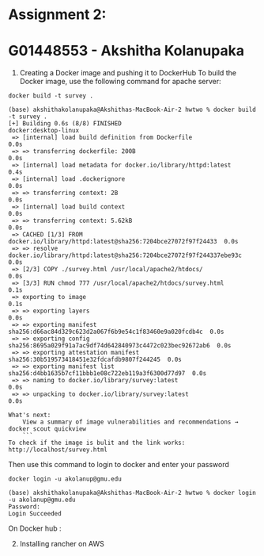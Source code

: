 # Assignment 2:
# G01448553 - Akshitha Kolanupaka

1. Creating a Docker image and pushing it to DockerHub
To build the Docker image, use the following command for apache server:
```
docker build -t survey .
```
```
(base) akshithakolanupaka@Akshithas-MacBook-Air-2 hwtwo % docker build -t survey .
[+] Building 0.6s (8/8) FINISHED                                   docker:desktop-linux
 => [internal] load build definition from Dockerfile                               0.0s
 => => transferring dockerfile: 200B                                               0.0s
 => [internal] load metadata for docker.io/library/httpd:latest                    0.4s
 => [internal] load .dockerignore                                                  0.0s
 => => transferring context: 2B                                                    0.0s
 => [internal] load build context                                                  0.0s
 => => transferring context: 5.62kB                                                0.0s
 => CACHED [1/3] FROM docker.io/library/httpd:latest@sha256:7204bce27072f97f24433  0.0s
 => => resolve docker.io/library/httpd:latest@sha256:7204bce27072f97f244337ebe93c  0.0s
 => [2/3] COPY ./survey.html /usr/local/apache2/htdocs/                            0.0s
 => [3/3] RUN chmod 777 /usr/local/apache2/htdocs/survey.html                      0.1s
 => exporting to image                                                             0.1s
 => => exporting layers                                                            0.0s
 => => exporting manifest sha256:d66ac84d329c623d2a067f6b9e54c1f83460e9a020fcdb4c  0.0s
 => => exporting config sha256:8695a029f91a7ac9df74d642840973c4472c023bec92672ab6  0.0s
 => => exporting attestation manifest sha256:30b519573418451e32fdcafdb9807f244245  0.0s
 => => exporting manifest list sha256:d4bb1635b7cf11bbb1e08c722eb119a3f6300d77d97  0.0s
 => => naming to docker.io/library/survey:latest                                   0.0s
 => => unpacking to docker.io/library/survey:latest                                0.0s

What's next:
    View a summary of image vulnerabilities and recommendations → docker scout quickview
    ```
To check if the image is bulit and the link works:
http://localhost/survey.html
```

Then use this command to login to docker and enter your password
```
docker login -u akolanup@gmu.edu
```


```
(base) akshithakolanupaka@Akshithas-MacBook-Air-2 hwtwo % docker login -u akolanup@gmu.edu
Password: 
Login Succeeded
```
On Docker hub :


2. Installing rancher on AWS

